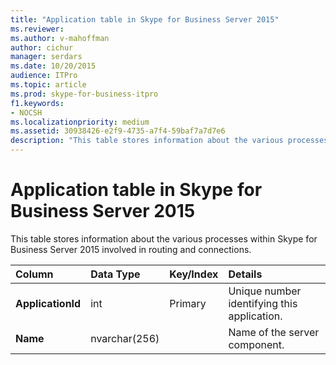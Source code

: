 ```yaml
---
title: "Application table in Skype for Business Server 2015"
ms.reviewer: 
ms.author: v-mahoffman
author: cichur
manager: serdars
ms.date: 10/20/2015
audience: ITPro
ms.topic: article
ms.prod: skype-for-business-itpro
f1.keywords:
- NOCSH
ms.localizationpriority: medium
ms.assetid: 30938426-e2f9-4735-a7f4-59baf7a7d7e6
description: "This table stores information about the various processes within Skype for Business Server 2015 involved in routing and connections."
---
```


# Application table in Skype for Business Server 2015
 
This table stores information about the various processes within Skype for Business Server 2015 involved in routing and connections.
  
|**Column**|**Data Type**|**Key/Index**|**Details**|
|:-----|:-----|:-----|:-----|
|**ApplicationId** <br/> |int  <br/> |Primary  <br/> |Unique number identifying this application.  <br/> |
|**Name** <br/> |nvarchar(256)  <br/> | <br/> |Name of the server component.  <br/> |
   

